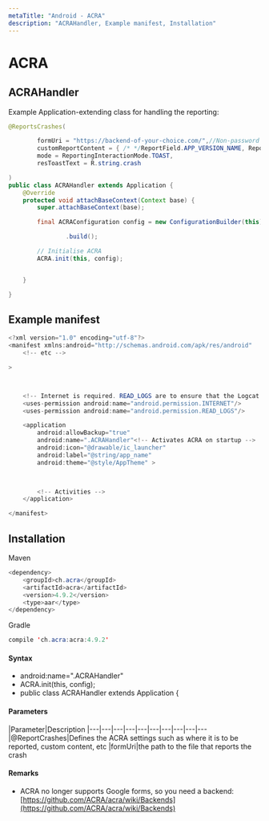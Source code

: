 ```yaml
---
metaTitle: "Android - ACRA"
description: "ACRAHandler, Example manifest, Installation"
---
```


# ACRA



## ACRAHandler


Example Application-extending class for handling the reporting:

```java
@ReportsCrashes(

        formUri = "https://backend-of-your-choice.com/",//Non-password protected.
        customReportContent = { /* */ReportField.APP_VERSION_NAME, ReportField.PACKAGE_NAME,ReportField.ANDROID_VERSION, ReportField.PHONE_MODEL,ReportField.LOGCAT },
        mode = ReportingInteractionMode.TOAST,
        resToastText = R.string.crash

)
public class ACRAHandler extends Application {
    @Override
    protected void attachBaseContext(Context base) {
        super.attachBaseContext(base);

        final ACRAConfiguration config = new ConfigurationBuilder(this)

                .build();

        // Initialise ACRA
        ACRA.init(this, config);


    }

}

```



## Example manifest


```java
<?xml version="1.0" encoding="utf-8"?>
<manifest xmlns:android="http://schemas.android.com/apk/res/android"
    <!-- etc -->

>



    <!-- Internet is required. READ_LOGS are to ensure that the Logcat is transmitted-->
    <uses-permission android:name="android.permission.INTERNET"/>
    <uses-permission android:name="android.permission.READ_LOGS"/>

    <application
        android:allowBackup="true"
        android:name=".ACRAHandler"<!-- Activates ACRA on startup -->
        android:icon="@drawable/ic_launcher"
        android:label="@string/app_name"
        android:theme="@style/AppTheme" >

       

        <!-- Activities -->
    </application>

</manifest>

```



## Installation


Maven

```java
<dependency> 
    <groupId>ch.acra</groupId> 
    <artifactId>acra</artifactId> 
    <version>4.9.2</version> 
    <type>aar</type> 
</dependency>

```

Gradle

```java
compile 'ch.acra:acra:4.9.2'

```



#### Syntax


- android:name=".ACRAHandler"
- ACRA.init(this, config);
- public class ACRAHandler extends Application {



#### Parameters


|Parameter|Description
|---|---|---|---|---|---|---|---|---|---
|@ReportCrashes|Defines the ACRA settings such as where it is to be reported, custom content, etc
|formUri|the path to the file that reports the crash



#### Remarks


- ACRA no longer supports Google forms, so you need a backend: [https://github.com/ACRA/acra/wiki/Backends](https://github.com/ACRA/acra/wiki/Backends)

